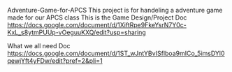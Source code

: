 Adventure-Game-for-APCS
This project is for handeling a adventure game made for our APCS class This is the Game Design/Project Doc https://docs.google.com/document/d/1XiftRpe9FkeYsrN7Y0c-KxL_s8ytmPUUp-vOeguuKXQ/edit?usp=sharing

What we all need Doc https://docs.google.com/document/d/1ST_wJntYBvISflboa9mICo_5imsDYl0qewjYft4yFDw/edit?pref=2&pli=1
